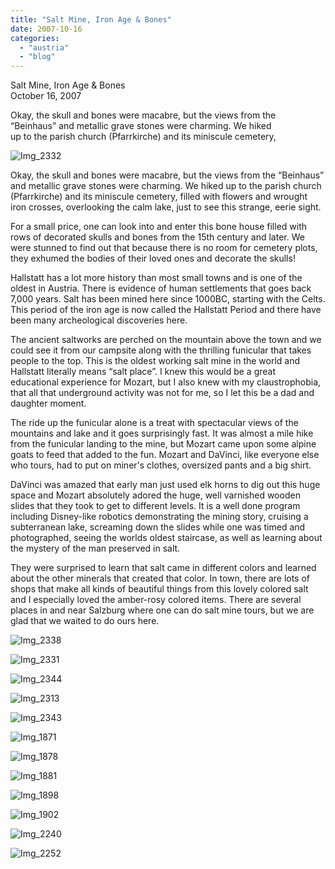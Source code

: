 ```yaml
---
title: "Salt Mine, Iron Age & Bones"
date: 2007-10-16
categories: 
  - "austria"
  - "blog"
---
```


Salt Mine, Iron Age & Bones  
October 16, 2007

Okay, the skull and bones were macabre, but the views from the  
“Beinhaus” and metallic grave stones were charming. We hiked  
up to the parish church (Pfarrkirche) and its miniscule cemetery,

<!--more-->

![Img_2332](https://pub-ac94b3f306b24c0dba4238943c97f2e1.r2.dev/photos/uncategorized/2008/02/24/img_2332.png)

Okay, the skull and bones were macabre, but the views from the “Beinhaus” and metallic grave stones were charming. We hiked up to the parish church (Pfarrkirche) and its miniscule cemetery, filled with flowers and wrought iron crosses, overlooking the calm lake, just to see this strange, eerie sight.

For a small price, one can look into and enter this bone house filled with rows of decorated skulls and bones from the 15th century and later. We were stunned to find out that because there is no room for cemetery plots, they exhumed the bodies of their loved ones and decorate the skulls!

Hallstatt has a lot more history than most small towns and is one of the oldest in Austria. There is evidence of human settlements that goes back 7,000 years. Salt has been mined here since 1000BC, starting with the Celts. This period of the iron age is now called the Hallstatt Period and there have been many archeological discoveries here.

The ancient saltworks are perched on the mountain above the town and we could see it from our campsite along with the thrilling funicular that takes people to the top. This is the oldest working salt mine in the world and Hallstatt literally means “salt place”. I knew this would be a great educational experience for Mozart, but I also knew with my claustrophobia, that all that underground activity was not for me, so I let this be a dad and daughter moment.

The ride up the funicular alone is a treat with spectacular views of the mountains and lake and it goes surprisingly fast. It was almost a mile hike from the funicular landing to the mine, but Mozart came upon some alpine goats to feed that added to the fun. Mozart and DaVinci, like everyone else who tours, had to put on miner's clothes, oversized pants and a big shirt.

DaVinci was amazed that early man just used elk horns to dig out this huge space and Mozart absolutely adored the huge, well varnished wooden slides that they took to get to different levels. It is a well done program including Disney-like robotics demonstrating the mining story, cruising a subterranean lake, screaming down the slides while one was timed and photographed, seeing the worlds oldest staircase, as well as learning about the mystery of the man preserved in salt.

They were surprised to learn that salt came in different colors and learned about the other minerals that created that color. In town, there are lots of shops that make all kinds of beautiful things from this lovely colored salt and I especially loved the amber-rosy colored items. There are several places in and near Salzburg where one can do salt mine tours, but we are glad that we waited to do ours here.

![Img_2338](https://pub-ac94b3f306b24c0dba4238943c97f2e1.r2.dev/photos/uncategorized/2008/02/24/img_2338.png)

![Img_2331](https://pub-ac94b3f306b24c0dba4238943c97f2e1.r2.dev/photos/uncategorized/2008/02/24/img_2331.png)

![Img_2344](https://pub-ac94b3f306b24c0dba4238943c97f2e1.r2.dev/photos/uncategorized/2008/02/24/img_2344.png)

![Img_2313](https://pub-ac94b3f306b24c0dba4238943c97f2e1.r2.dev/photos/uncategorized/2008/02/24/img_2313.png)

![Img_2343](https://pub-ac94b3f306b24c0dba4238943c97f2e1.r2.dev/photos/uncategorized/2008/02/24/img_2343.png)

![Img_1871](https://pub-ac94b3f306b24c0dba4238943c97f2e1.r2.dev/photos/uncategorized/2008/02/24/img_1871.png)

![Img_1878](https://pub-ac94b3f306b24c0dba4238943c97f2e1.r2.dev/photos/uncategorized/2008/02/24/img_1878.png)

![Img_1881](https://pub-ac94b3f306b24c0dba4238943c97f2e1.r2.dev/photos/uncategorized/2008/02/24/img_1881.png)

![Img_1898](https://pub-ac94b3f306b24c0dba4238943c97f2e1.r2.dev/photos/uncategorized/2008/02/24/img_1898.png)

![Img_1902](https://pub-ac94b3f306b24c0dba4238943c97f2e1.r2.dev/photos/uncategorized/2008/02/24/img_1902.png)

![Img_2240](https://pub-ac94b3f306b24c0dba4238943c97f2e1.r2.dev/photos/uncategorized/2008/02/24/img_2240.png)

![Img_2252](https://pub-ac94b3f306b24c0dba4238943c97f2e1.r2.dev/photos/uncategorized/2008/02/24/img_2252.png)
